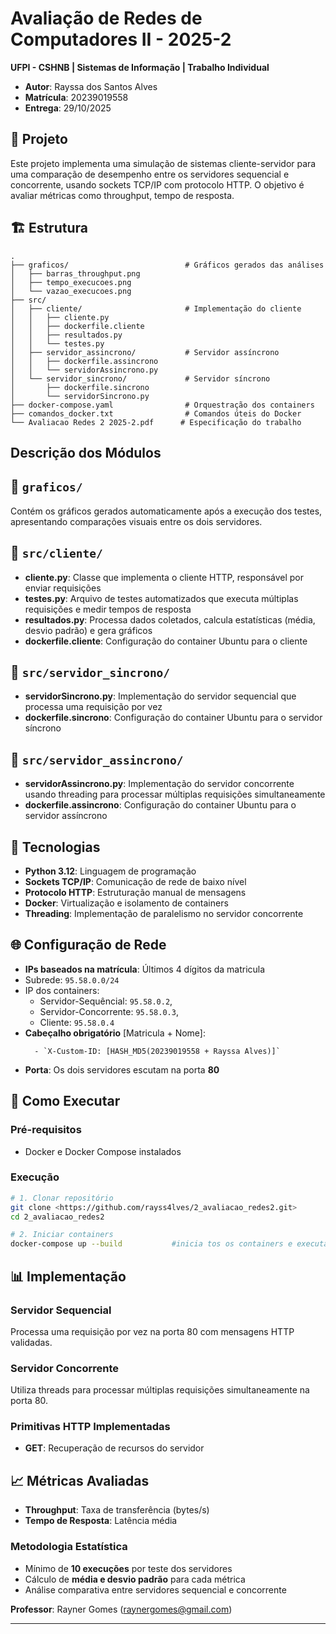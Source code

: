# Avaliação de Redes de Computadores II - 2025-2

**UFPI - CSHNB | Sistemas de Informação | Trabalho Individual**

- **Autor**: Rayssa dos Santos Alves
- **Matrícula**: 20239019558
- **Entrega**: 29/10/2025

## 🎯 Projeto
Este projeto implementa uma simulação de sistemas cliente-servidor para uma comparação de desempenho entre os servidores sequencial e concorrente, usando sockets TCP/IP com protocolo HTTP. O objetivo é avaliar métricas como throughput, tempo de resposta.

## 🏗️ Estrutura

```
.
├── graficos/                          # Gráficos gerados das análises
│   ├── barras_throughput.png
│   ├── tempo_execucoes.png
│   └── vazao_execucoes.png
├── src/
│   ├── cliente/                       # Implementação do cliente
│   │   ├── cliente.py
│   │   ├── dockerfile.cliente
│   │   ├── resultados.py
│   │   └── testes.py
│   ├── servidor_assincrono/           # Servidor assíncrono
│   │   ├── dockerfile.assincrono
│   │   └── servidorAssincrono.py
│   └── servidor_sincrono/             # Servidor síncrono
│       ├── dockerfile.sincrono
│       └── servidorSincrono.py
├── docker-compose.yaml                # Orquestração dos containers
├── comandos_docker.txt                # Comandos úteis do Docker
└── Avaliacao Redes 2 2025-2.pdf      # Especificação do trabalho

```

## Descrição dos Módulos

## 📁 `graficos/`
Contém os gráficos gerados automaticamente após a execução dos testes, apresentando comparações visuais entre os dois servidores.

## 📁 `src/cliente/`
- **cliente.py**: Classe que implementa o cliente HTTP, responsável por enviar requisições 
- **testes.py**: Arquivo de testes automatizados que executa múltiplas requisições e medir tempos de resposta
- **resultados.py**: Processa dados coletados, calcula estatísticas (média, desvio padrão) e gera gráficos
- **dockerfile.cliente**: Configuração do container Ubuntu para o cliente

## 📁 `src/servidor_sincrono/`
- **servidorSincrono.py**: Implementação do servidor sequencial que processa uma requisição por vez
- **dockerfile.sincrono**: Configuração do container Ubuntu para o servidor síncrono

## 📁 `src/servidor_assincrono/`
- **servidorAssincrono.py**: Implementação do servidor concorrente usando threading para processar múltiplas requisições simultaneamente
- **dockerfile.assincrono**: Configuração do container Ubuntu para o servidor assíncrono

## 🔧 Tecnologias
- **Python 3.12**: Linguagem de programação
- **Sockets TCP/IP**: Comunicação de rede de baixo nível
- **Protocolo HTTP**: Estruturação manual de mensagens
- **Docker**: Virtualização e isolamento de containers
- **Threading**: Implementação de paralelismo no servidor concorrente

## 🌐 Configuração de Rede

- **IPs baseados na matrícula**: Últimos 4 dígitos da matricula
- Subrede: `95.58.0.0/24`
- IP dos containers:
    - Servidor-Sequêncial: `95.58.0.2`,
    - Servidor-Concorrente: `95.58.0.3`,
    - Cliente: `95.58.0.4`
- **Cabeçalho obrigatório** [Matricula + Nome]:
  ```
    - `X-Custom-ID: [HASH_MD5(20239019558 + Rayssa Alves)]`
  ```
- **Porta**: Os dois servidores escutam na porta **80**

## 🚀 Como Executar

### Pré-requisitos
- Docker e Docker Compose instalados

### Execução

```bash
# 1. Clonar repositório
git clone <https://github.com/rayss4lves/2_avaliacao_redes2.git>
cd 2_avaliacao_redes2

# 2. Iniciar containers
docker-compose up --build           #inicia tos os containers e executa os testes

```

## 📊 Implementação

### Servidor Sequencial
Processa uma requisição por vez na porta 80 com mensagens HTTP validadas.

### Servidor Concorrente
Utiliza threads para processar múltiplas requisições simultaneamente na porta 80.

### Primitivas HTTP Implementadas
- **GET**: Recuperação de recursos do servidor

## 📈 Métricas Avaliadas

- **Throughput**: Taxa de transferência (bytes/s)
- **Tempo de Resposta**: Latência média

### Metodologia Estatística
- Mínimo de **10 execuções** por teste dos servidores
- Cálculo de **média e desvio padrão** para cada métrica
- Análise comparativa entre servidores sequencial e concorrente


**Professor**: Rayner Gomes (raynergomes@gmail.com)

---
